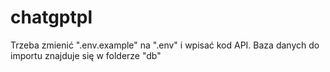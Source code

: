 # chatgptpl

Trzeba zmienić ".env.example" na ".env" i wpisać kod API.
Baza danych do importu znajduje się w folderze "db"

